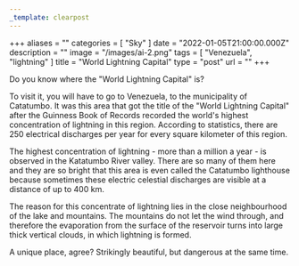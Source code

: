 ```yaml
---
_template: clearpost
---
```



+++
aliases = ""
categories = [ "Sky" ]
date = "2022-01-05T21:00:00.000Z"
description = ""
image = "/images/ai-2.png"
tags = [ "Venezuela", "lightning" ]
title = "World Lightning Capital"
type = "post"
url = ""
+++


Do you know where the "World Lightning Capital" is?

To visit it, you will have to go to Venezuela, to the municipality of Catatumbo. It was this area that got the title of the "World Lightning Capital" after the Guinness Book of Records recorded the world's highest concentration of lightning in this region. According to statistics, there are 250 electrical discharges per year for every square kilometer of this region.

The highest concentration of lightning - more than a million a year - is observed in the Katatumbo River valley. There are so many of them here and they are so bright that this area is even called the Catatumbo lighthouse because sometimes these electric celestial discharges are visible at a distance of up to 400 km.

The reason for this concentrate of lightning lies in the close neighbourhood of the lake and mountains. The mountains do not let the wind through, and therefore the evaporation from the surface of the reservoir turns into large thick vertical clouds, in which lightning is formed.

A unique place, agree? Strikingly beautiful, but dangerous at the same time.

